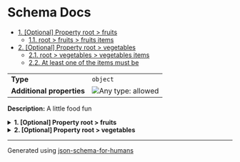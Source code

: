 # Schema Docs

- [1. [Optional] Property root > fruits](#fruits)
  - [1.1. root > fruits > fruits items](#autogenerated_heading_2)
- [2. [Optional] Property root > vegetables](#vegetables)
  - [2.1. root > vegetables > vegetables items](#autogenerated_heading_3)
  - [2.2. At least one of the items must be](#autogenerated_heading_4)

|                           |                                                                             |
| ------------------------- | --------------------------------------------------------------------------- |
| **Type**                  | `object`                                                                    |
| **Additional properties** | ![Any type: allowed](https://img.shields.io/badge/Any%20type-allowed-green) |

**Description:** A little food fun

<details>
<summary>
<strong> <a name="fruits"></a>1. [Optional] Property root > fruits</strong>  

</summary>
<blockquote>

|          |                   |
| -------- | ----------------- |
| **Type** | `array of string` |

**Description:** 5 to 8 fruits that you like

|                      | Array restrictions |
| -------------------- | ------------------ |
| **Min items**        | 5                  |
| **Max items**        | 8                  |
| **Items unicity**    | True               |
| **Additional items** | False              |
| **Tuple validation** | See below          |

| Each item of this array must be | Description |
| ------------------------------- | ----------- |
| [fruits items](#fruits_items)   | -           |

### <a name="autogenerated_heading_2"></a>1.1. root > fruits > fruits items

|          |          |
| -------- | -------- |
| **Type** | `string` |

</blockquote>
</details>

<details>
<summary>
<strong> <a name="vegetables"></a>2. [Optional] Property root > vegetables</strong>  

</summary>
<blockquote>

|          |         |
| -------- | ------- |
| **Type** | `array` |

|                      | Array restrictions |
| -------------------- | ------------------ |
| **Min items**        | N/A                |
| **Max items**        | N/A                |
| **Items unicity**    | False              |
| **Additional items** | False              |
| **Tuple validation** | See below          |

| Each item of this array must be       | Description |
| ------------------------------------- | ----------- |
| [vegetables items](#vegetables_items) | -           |

### <a name="autogenerated_heading_3"></a>2.1. root > vegetables > vegetables items

|                           |                                                                             |
| ------------------------- | --------------------------------------------------------------------------- |
| **Type**                  | `object`                                                                    |
| **Additional properties** | ![Any type: allowed](https://img.shields.io/badge/Any%20type-allowed-green) |

### <a name="autogenerated_heading_4"></a>2.2. At least one of the items must be

|          |         |
| -------- | ------- |
| **Type** | `const` |

Specific value: `"eggplant"`

</blockquote>
</details>

----------------------------------------------------------------------------------------------------------------------------
Generated using [json-schema-for-humans](https://github.com/coveooss/json-schema-for-humans)